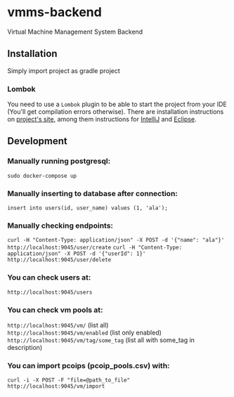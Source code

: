 # vmms-backend
Virtual Machine Management System Backend

## Installation
Simply import project as gradle project

### Lombok
You need to use a `Lombok` plugin to be able to start the project from your IDE (You'll get compilation errors otherwise). There are installation instructions on [project's site](https://projectlombok.org/), among them instructions for [IntelliJ](https://projectlombok.org/setup/intellij) and [Eclipse](https://projectlombok.org/setup/eclipse).

## Development

### Manually running postgresql:
`sudo docker-compose up`

### Manually inserting to database after connection:
`insert into users(id, user_name) values (1, 'ala');`

### Manually checking endpoints:
`curl -H "Content-Type: application/json" -X POST -d '{"name": "ala"}' http://localhost:9045/user/create`
`curl -H "Content-Type: application/json" -X POST -d '{"userId": 1}' http://localhost:9045/user/delete`

### You can check users at:
`http://localhost:9045/users`

### You can check vm pools at:  
`http://localhost:9045/vm/` (list all)   
`http://localhost:9045/vm/enabled` (list only enabled)   
`http://localhost:9045/vm/tag/some_tag` (list all with some_tag in description)   

### You can import pcoips (pcoip_pools.csv) with:
`curl -i -X POST -F "file=@path_to_file" http://localhost:9045/vm/import`